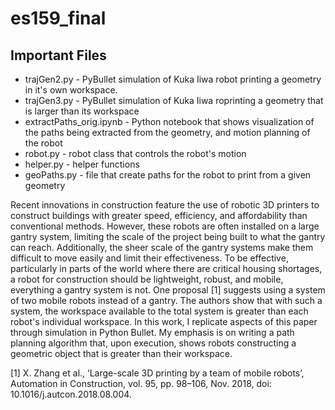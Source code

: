 # es159_final

## Important Files 
* trajGen2.py - PyBullet simulation of Kuka Iiwa robot printing a geometry in it's own workspace. 
* trajGen3.py - PyBullet simulation of Kuka Iiwa roprinting a geometry that is larger than its workspace 
* extractPaths_orig.ipynb - Python notebook that shows visualization of the paths being extracted from the geometry, and motion planning of the robot 
* robot.py - robot class that controls the robot's motion 
* helper.py - helper functions
* geoPaths.py - file that create paths for the robot to print from a given geometry 



Recent innovations in construction feature the use of robotic 3D printers to construct buildings with greater speed, efficiency, and affordability than conventional methods.  However, these robots are often installed on a large gantry system, limiting the scale of the project being built to what the gantry can reach. Additionally, the sheer scale of the gantry systems make them difficult to move easily and limit their effectiveness. To be effective, particularly in parts of the world where  there are critical housing shortages, a robot for construction should be lightweight, robust, and mobile, everything a gantry system is not. One proposal [1]   suggests using a system of two mobile robots instead of a gantry. The authors show that with such a system, the workspace available to the total system is greater than each robot's individual workspace. In this work, I replicate aspects of this paper through simulation in Python Bullet. My emphasis is on writing a path planning algorithm that, upon execution, shows robots constructing a geometric object that is greater than their workspace. 

[1]	X. Zhang et al., ‘Large-scale 3D printing by a team of mobile robots’, Automation in Construction, vol. 95, pp. 98–106, Nov. 2018, doi: 10.1016/j.autcon.2018.08.004.
